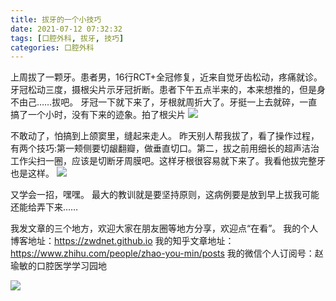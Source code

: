 ```yaml
---
title: 拔牙的一个小技巧
date: 2021-07-12 07:32:32
tags: [口腔外科, 拔牙, 技巧]
categories: 口腔外科
---
```

上周拔了一颗牙。患者男，16行RCT+全冠修复，近来自觉牙齿松动，疼痛就诊。牙冠松动三度，摄根尖片示牙冠折断。患者下午五点半来的，本来想推的，但是身不由己……拔吧。
牙冠一下就下来了，牙根就周折大了。牙挺一上去就碎，一直搞了一个小时，没有下来的迹象。拍了根尖片
![](https://zymblog-1258069789.cos.ap-chengdu.myqcloud.com/blog0255-baya/01.jpg)

不敢动了，怕搞到上颌窦里，缝起来走人。
昨天别人帮我拔了，看了操作过程，有两个技巧:第一颊侧要切龈翻瓣，做垂直切口。第二，拔之前用细长的超声洁治工作尖扫一圈，应该是切断牙周膜吧。这样牙根很容易就下来了。我看他拔完整牙也是这样。
![](https://zymblog-1258069789.cos.ap-chengdu.myqcloud.com/blog0255-baya/02.jpg)

又学会一招，嘿嘿。
最大的教训就是要坚持原则，这病例要是放到早上拔我可能还能给弄下来……






我发文章的三个地方，欢迎大家在朋友圈等地方分享，欢迎点“在看”。
我的个人博客地址：https://zwdnet.github.io
我的知乎文章地址： https://www.zhihu.com/people/zhao-you-min/posts
我的微信个人订阅号：赵瑜敏的口腔医学学习园地








![](https://zymblog-1258069789.cos.ap-chengdu.myqcloud.com/other/wx.jpg)